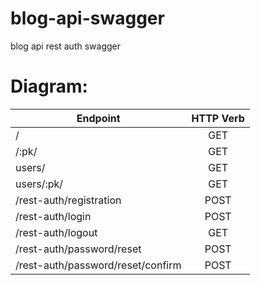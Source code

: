 # blog-api-swagger
blog api rest auth swagger


# Diagram:

| Endpoint                            | HTTP Verb |
| ----------------------------------- | :-------: |
| /                                   | GET       |
| /:pk/                               | GET       |
| users/                              | GET       |
| users/:pk/                          | GET       |
| /rest-auth/registration             | POST      |
| /rest-auth/login                    | POST      |
| /rest-auth/logout                   | GET       |
| /rest-auth/password/reset           | POST      |
| /rest-auth/password/reset/confirm   | POST      |
